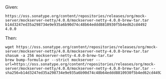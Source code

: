 Given:

    https://oss.sonatype.org/content/repositories/releases/org/mock-server/mockserver-netty/4.0.0/mockserver-netty-4.0.0-brew-tar.tar
    b14d3247ed35a298734e9e935a6b90d74c48b64eddd8810930f5b4ed62cd4492
    4.0.0

Then:

    wget https://oss.sonatype.org/content/repositories/releases/org/mock-server/mockserver-netty/4.0.0/mockserver-netty-4.0.0-brew-tar.tar
    shasum -a 256 mockserver-netty-4.0.0-brew-tar.tar
    brew bump-formula-pr --strict mockserver --url=https://oss.sonatype.org/content/repositories/releases/org/mock-server/mockserver-netty/4.0.0/mockserver-netty-4.0.0-brew-tar.tar --sha256=b14d3247ed35a298734e9e935a6b90d74c48b64eddd8810930f5b4ed62cd4492 

